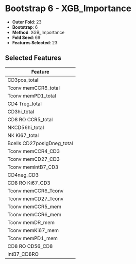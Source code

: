 # Bootstrap 6 - XGB_Importance

- **Outer Fold**: 23
- **Bootstrap**: 6
- **Method**: XGB_Importance
- **Fold Seed**: 69
- **Features Selected**: 23

## Selected Features

| Feature |
|---------|
| CD3pos_total |
| Tconv memCCR6_total |
| Tconv memPD1_total |
| CD4 Treg_total |
| CD3hi_total |
| CD8 RO CCR5_total |
| NKCD56hi_total |
| NK Ki67_total |
| Bcells CD27posIgDneg_total |
| Tconv memCCR4_CD3 |
| Tconv memCD27_CD3 |
| Tconv memintB7_CD3 |
| CD4neg_CD3 |
| CD8  RO Ki67_CD3 |
| Tconv memCCR6_Tconv |
| Tconv memCD27_Tconv |
| Tconv memCCR5_mem |
| Tconv memCCR6_mem |
| Tconv memDR_mem |
| Tconv memKi67_mem |
| Tconv memPD1_mem |
| CD8 RO CD56_CD8 |
| intB7_CD8RO |
